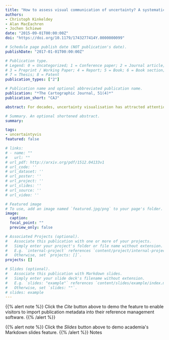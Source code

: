 ```yaml
---
title: "How to assess visual communication of uncertainty? A systematic review of geospatial uncertainty visualisation user studies"
authors:
- Christoph Kinkeldey
- Alan MacEachren
- Jochen Schiewe
date: "2015-09-01T00:00:00Z"
doi: "https://doi.org/10.1179/1743277414Y.0000000099"

# Schedule page publish date (NOT publication's date).
publishDate: "2017-01-01T00:00:00Z"

# Publication type.
# Legend: 0 = Uncategorized; 1 = Conference paper; 2 = Journal article;
# 3 = Preprint / Working Paper; 4 = Report; 5 = Book; 6 = Book section;
# 7 = Thesis; 8 = Patent
publication_types: ["2"]

# Publication name and optional abbreviated publication name.
publication: "*The Cartographic Journal, 51(4)*"
publication_short: "CAJ"

abstract: For decades, uncertainty visualisation has attracted attention in disciplines such as cartography and geographic visualisation, scientific visualisation and information visualisation. Most of this research deals with the development of new approaches to depict uncertainty visually; only a small part is concerned with empirical evaluation of such techniques. This systematic review aims to summarize past user studies and describe their characteristics and findings, focusing on the field of geographic visualisation and cartography and thus on displays containing geospatial uncertainty. From a discussion of the main findings, we derive lessons learned and recommendations for future evaluation in the field of uncertainty visualisation. We highlight the importance of user tasks for successful solutions and recommend moving towards task-centered typologies to support systematic evaluation in the field of uncertainty visualisation.

# Summary. An optional shortened abstract.
summary:

tags:
- uncertaintyvis
featured: false

# links:
# - name: ""
#   url: ""
# url_pdf: http://arxiv.org/pdf/1512.04133v1
# url_code: ''
# url_dataset: ''
# url_poster: ''
# url_project: ''
# url_slides: ''
# url_source: ''
# url_video: ''

# Featured image
# To use, add an image named `featured.jpg/png` to your page's folder.
image:
  caption:
  focal_point: ""
  preview_only: false

# Associated Projects (optional).
#   Associate this publication with one or more of your projects.
#   Simply enter your project's folder or file name without extension.
#   E.g. `internal-project` references `content/project/internal-project/index.md`.
#   Otherwise, set `projects: []`.
projects: []

# Slides (optional).
#   Associate this publication with Markdown slides.
#   Simply enter your slide deck's filename without extension.
#   E.g. `slides: "example"` references `content/slides/example/index.md`.
#   Otherwise, set `slides: ""`.
# slides: example
---
```


{{% alert note %}}
Click the *Cite* button above to demo the feature to enable visitors to import publication metadata into their reference management software.
{{% /alert %}}

{{% alert note %}}
Click the *Slides* button above to demo academia's Markdown slides feature.
{{% /alert %}}
Notes
